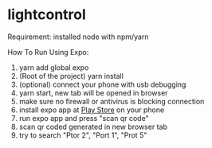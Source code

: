 # lightcontrol

Requirement: installed node with npm/yarn

How To Run Using Expo:

1. yarn add global expo
2. (Root of the project) yarn install
3. (optional) connect your phone with usb debugging
4. yarn start, new tab will be opened in browser
5. make sure no firewall or antivirus is blocking connection
6. install expo app at [Play Store](https://play.google.com/store/apps/details?id=host.exp.exponent&hl=en) on your phone
7. run expo app and press "scan qr code"
8. scan qr coded generated in new browser tab
9. try to search "Ptor 2", "Port 1", "Prot 5"
